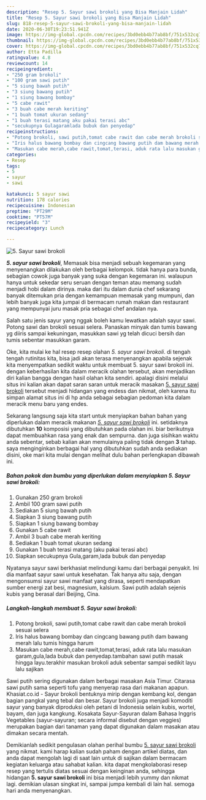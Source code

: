 ```yaml
---
description: "Resep 5. Sayur sawi brokoli yang Bisa Manjain Lidah"
title: "Resep 5. Sayur sawi brokoli yang Bisa Manjain Lidah"
slug: 818-resep-5-sayur-sawi-brokoli-yang-bisa-manjain-lidah
date: 2020-06-30T19:23:51.941Z
image: https://img-global.cpcdn.com/recipes/3bd0ebb4b77ab8bf/751x532cq70/5-sayur-sawi-brokoli-foto-resep-utama.jpg
thumbnail: https://img-global.cpcdn.com/recipes/3bd0ebb4b77ab8bf/751x532cq70/5-sayur-sawi-brokoli-foto-resep-utama.jpg
cover: https://img-global.cpcdn.com/recipes/3bd0ebb4b77ab8bf/751x532cq70/5-sayur-sawi-brokoli-foto-resep-utama.jpg
author: Etta Padilla
ratingvalue: 4.8
reviewcount: 14
recipeingredient:
- "250 gram brokoli"
- "100 gram sawi putih"
- "5 siung bawah putih"
- "3 siung bawang putih"
- "1 siung bawang bombay"
- "5 cabe rawit"
- "3 buah cabe merah keriting"
- "1 buah tomat ukuran sedang"
- "1 buah terasi matang aku pakai terasi abc"
- "secukupnya Gulagaramlada bubuk dan penyedap"
recipeinstructions:
- "Potong brokoli, sawi putih,tomat cabe rawit dan cabe merah brokoli sesuai selera"
- "Iris halus bawang bombay dan cingcang bawang putih dam bawang merah lalu tumis hingga harum"
- "Masukan cabe merah,cabe rawit,tomat,terasi, aduk rata lalu masukan garam,gula,lada bubuk dan penyedap.tambahan sawi putih masak hingga layu.terakhir masukan brokoli aduk sebentar sampai sedikit layu lalu sajikan"
categories:
- Resep
tags:
- 5
- sayur
- sawi

katakunci: 5 sayur sawi 
nutrition: 178 calories
recipecuisine: Indonesian
preptime: "PT29M"
cooktime: "PT57M"
recipeyield: "3"
recipecategory: Lunch

---
```



![5. Sayur sawi brokoli](https://img-global.cpcdn.com/recipes/3bd0ebb4b77ab8bf/751x532cq70/5-sayur-sawi-brokoli-foto-resep-utama.jpg)

<b><i>5. sayur sawi brokoli</i></b>, Memasak bisa menjadi sebuah kegemaran yang menyenangkan dilakukan oleh berbagai kelompok. tidak hanya para bunda, sebagian cowok juga banyak yang suka dengan kegemaran ini. walaupun hanya untuk sekedar seru seruan dengan teman atau memang sudah menjadi hobi dalam dirinya. maka dari itu dalam dunia chef sekarang banyak ditemukan pria dengan kemampuan memasak yang mumpuni, dan lebih banyak juga kita jumpai di bermacam rumah makan dan restaurant yang mempunyai juru masak pria sebagai chef andalan nya.

Salah satu jenis sayur yang nggak boleh kamu lewatkan adalah sayur sawi. Potong sawi dan brokoli sesuai selera. Panaskan minyak dan tumis bawang yg diiris sampai kekuningan, masukkan sawi yg telah dicuci bersih dan tumis sebentar masukkan garam.

Oke, kita mulai ke hal resep resep olahan <i>5. sayur sawi brokoli</i>. di tengah tengah rutinitas kita, bisa jadi akan terasa menyenangkan apabila sejenak kita menyempatkan sedikit waktu untuk membuat 5. sayur sawi brokoli ini. dengan keberhasilan kita dalam meracik olahan tersebut, akan menjadikan diri kalian bangga dengan hasil olahan kita sendiri. apalagi disini melalui situs ini kalian akan dapat saran saran untuk meracik masakan <u>5. sayur sawi brokoli</u> tersebut menjadi hidangan yang endess dan nikmat, oleh karena itu simpan alamat situs ini di hp anda sebagai sebagian pedoman kita dalam meracik menu baru yang endes.


Sekarang langsung saja kita start untuk menyiapkan bahan bahan yang diperlukan dalam meracik makanan <u><i>5. sayur sawi brokoli</i></u> ini. setidaknya dibutuhkan <b>10</b> komposisi yang dibutuhkan pada olahan ini. biar berikutnya dapat membuahkan rasa yang enak dan sempurna. dan juga sisihkan waktu anda sebentar, sebab kalian akan memulainya paling tidak dengan <b>3</b> tahap. saya menginginkan berbagai hal yang dibutuhkan sudah anda sediakan disini, oke mari kita mulai dengan melihat dulu bahan perlengkapan dibawah ini.

<!--inarticleads1-->

##### Bahan pokok dan bumbu yang diperlukan dalam menyiapkan 5. Sayur sawi brokoli:

1. Gunakan 250 gram brokoli
1. Ambil 100 gram sawi putih
1. Sediakan 5 siung bawah putih
1. Siapkan 3 siung bawang putih
1. Siapkan 1 siung bawang bombay
1. Gunakan 5 cabe rawit
1. Ambil 3 buah cabe merah keriting
1. Sediakan 1 buah tomat ukuran sedang
1. Gunakan 1 buah terasi matang (aku pakai terasi abc)
1. Siapkan secukupnya Gula,garam,lada bubuk dan penyedap


Nyatanya sayur sawi berkhasiat melindungi kamu dari berbagai penyakit. Ini dia manfaat sayur sawi untuk kesehatan. Tak hanya aitu saja, dengan mengonsumsi sayur sawi manfaat yang dirasa, seperti mendapatkan sumber energi zat besi, magnesium, kalsium. Sawi putih adalah sejenis kubis yang berasal dari Beijing, Cina. 

<!--inarticleads2-->

##### Langkah-langkah membuat 5. Sayur sawi brokoli:

1. Potong brokoli, sawi putih,tomat cabe rawit dan cabe merah brokoli sesuai selera
1. Iris halus bawang bombay dan cingcang bawang putih dam bawang merah lalu tumis hingga harum
1. Masukan cabe merah,cabe rawit,tomat,terasi, aduk rata lalu masukan garam,gula,lada bubuk dan penyedap.tambahan sawi putih masak hingga layu.terakhir masukan brokoli aduk sebentar sampai sedikit layu lalu sajikan


Sawi putih sering digunakan dalam berbagai masakan Asia Timur. Citarasa sawi putih sama seperti tofu yang menyerap rasa dari makanan apapun. Khasiat.co.id - Sayur brokoli bentuknya mirip dengan kembang kol, dengan bagian pangkal yang tebal dan besar. Sayur brokoli juga menjadi komoditi sayur yang banyak diproduksi oleh petani di Indonesia selain kubis, wortel, bayam, dan juga kangkung. Kosakata Sayur-Sayuran dalam Bahasa Inggris Vegetables (sayur-sayuran; secara informal disebut dengan veggies) merupakan bagian dari tanaman yang dapat digunakan dalam masakan atau dimakan secara mentah. 

Demikianlah sedikit pengulasan olahan perihal bumbu <u>5. sayur sawi brokoli</u> yang nikmat. kami harap kalian sudah paham dengan artikel diatas, dan anda dapat mengolah lagi di saat lain untuk di sajikan dalam bermacam kegiatan keluarga atau sahabat kalian. kita dapat mengkolaborasi resep resep yang tertulis diatas sesuai dengan keinginan anda, sehingga hidangan <b>5. sayur sawi brokoli</b> ini bisa menjadi lebih yummy dan nikmat lagi. demikian ulasan singkat ini, sampai jumpa kembali di lain hal. semoga hari anda menyenangkan.
